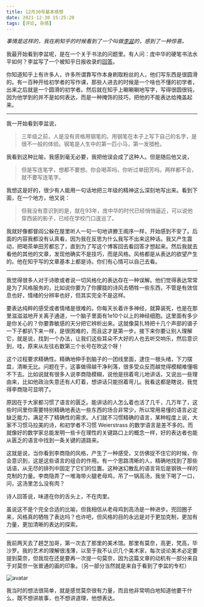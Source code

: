 ```yaml
---
title: 12月30号基本感想
date: 2021-12-30 15:25:20
tags: [评论, 杂感]
---
```


*事情是这样的，我在刷知乎的时候看到了一个叫做[李盆](https://www.zhihu.com/people/li-pen)的，感到了一种惊喜。*

我最开始看到李盆呢，是在一个关于书法的问题里。有人问：庞中华的硬笔书法水平如何？李盆写了一个被知乎日报收录的[回答](https://www.zhihu.com/question/26392574/answer/32660205)。

你知道知乎上有许多人，许多所谓靠写作本身刷取粉丝的人，他们写东西是很圆滑的。有一百种开给初学者的写作课，那些人进去的时候是一个啥也不懂的初学者，出来之后就是一个圆滑的初学者。然后就在知乎上唰唰唰地写字，写得很圆很钝，因为他学到的并不是如何表达，而是一种掩饰的技巧，把他的不能表达给掩盖起来。

<!--more-->

----

我一开始看到李盆说，

> 三年级之前，人是没有资格用钢笔的。用钢笔在本子上写下自己的名字，是很不一般的体验。钢笔是人生中的第一匹小马，第一发猎枪。

我看到这种比喻，我感到毫无必要，我把他误会成了这种人。但是随后他又说，

> 但是写连笔字，想都不要想。你会喝茶吗，你听过单田芳吗，两样都不会，就不要写连笔字。

我想这是好的，很少有人能用一句话地把三年级的精神这么深刻地写出来。看到下面，在一个地方，他又说：

> 但我没有意识到的是，就在93年，庞中华的时代已经悄悄逼近，可以说他穿西装的影子，已经在学校门口逡巡了。

我就好像都督阎公躲在屋里听人一句一句地讲滕王阁序一样，开始感到不安了。后面的内容我都没有认真看，因为我在反思为什么我写不出来这种话。我又产生震动，把喝茶单田芳都忘了，直到为了写这个博客回去看回答才想起来。然后我就去看他的其他的文章，发现他确实不是技巧，而是风格。风格都是从表达的欲望产生的。他在知乎写的文章基本上都是诗。你们有心情可以自己去看。

----

我觉得很多人对于诗歌或者说一切风格化的表达存在一种误解。他们觉得表达常常是为了风格服务的，比如说你要为了你朦胧的诗风去牺牲一些东西，不管是有效信息也好，情绪的分辨率也好，但其实完全不是这样。

要表达纯粹的感受或者情绪是很难的。你每天长着许多神经，就算装死，也是在那里滋滋滋地开关离子通道，一个脑子里面有1e10个以上的神经细胞。这里面有多少是你关心的？你要靠敏感的天分把它辨析出来。这就像莫扎特把十几个声部的谱子一下子都扒下来一样，是很困难的，而且这才是第一步。接下来你要让别人理解它，就是说，找到一个办法，让我们这些耳朵不大好的人也去听交响乐，然后意识到，哇，原来从左往右数第三个长号在吹这个呀！

这个过程要求精确性。精确地伸手到脑子的一团线里面，逮住一根头绪，下刀摆盘，清晰无比。问题在于，这事做得越干净利落，很多受众反而越觉得模糊难懂咽不下去。比如说就有很多人说李商隐模糊，说他是拐着弯儿地讲话，又说出一些理由来，比如他政治失意还有人盯着，想讲话只能拐着弯儿。我看这都是瞎说，我觉得李商隐可显明了。

原因在于大家都习惯了语言的匮乏。能讲话的人怎么着也活了几千，几万年了，这些时间里你需要特别精确地表达一些东西的场合非常少，所以常用易懂的语言必定缺乏能力，满足不了精确性的需求。人们就不习惯精确的语言，某种程度上说，大家不习惯马拉美的诗，和初学者不习惯 Weierstrass 的数学语言是差不多的。而就像好的数学家总能发明一些卡在理性的关键路口上的概念一样，好的表达者也能从匮乏的语言中找到一条关键的道路来。

这就是说，当你看到李商隐的风格，产生了一种感受，又仿佛捉不住它的时候，你会意识到，这是这些语言的组合的作用。有一个思路清晰的人，精确地找到了那些话语，从无尽的排列中固定了它们的位置。这种迷幻散乱的语言背后是钢铁一样的克制的力量。李商隐弄了一堆海带火腿老母鸡，吊了一锅高汤，我坐下喝了一口，问，这汤里怎么没有肉？

诗人回答说，味道在你的舌头上，不在肉里。

虽说这不是个完全合适的比喻，但我相信从老母鸡到高汤是一种进步。兜回圈子来，风格真的牺牲了表达吗？也许吧，但风格的目的永远是对于更加克制，更加有力量，更加清晰的表达的探索。

----

我前两天去了趟芝加哥，第一次去了那里的美术馆。那里有莫奈，高更，梵高，毕沙罗。我的艺术的理解很浅薄，以至于我不认识几个美术家，每次谈论美术必定要提到莫奈，但我现在还是要再一次提一句莫奈，因为这篇文章的动机有一部分来自于对莫奈一张普通的画的印象。（另一部分当然就是来自于看到了李盆的专栏）

![avatar](https://github.com/ClaudioMarchisio/ClaudioMarchisio.github.io/blob/hexo/source/_posts/2021-12-20/monet.jpg?raw=true)

我当时的想法很简单，就是感觉莫奈很有力量，而且他非常明白地知道他要干什么，既不想讲故事，也不想讲道理，他想表达。

